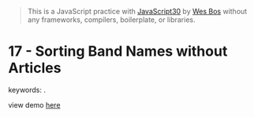 > This is a JavaScript practice with [JavaScript30](https://javascript30.com/) by [Wes Bos](https://github.com/wesbos) without any frameworks, compilers, boilerplate, or libraries.

# 17 - Sorting Band Names without Articles
keywords: .

view demo [here](https://gnovo.github.io/JS30/17-Sorting_Band_Names_without_Articles/index.html)